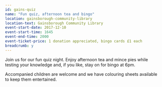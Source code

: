 ```yaml
---
id: gains-quiz
name: "Fun quiz, afternoon tea and bingo"
location: gainsborough-community-library
location-text: Gainsborough Community Library
event-start-date: 2017-12-10
event-start-time: 1645
event-end-time: 2000
event-ticket-price: 1 donation appreciated, bingo cards £1 each
breadcrumb: y
---
```


Join us for our fun quiz night. Enjoy afternoon tea and mince pies while testing your knowledge and, if you like, stay on for bingo at 6pm.

Accompanied children are welcome and we have colouring sheets available to keep them entertained.
